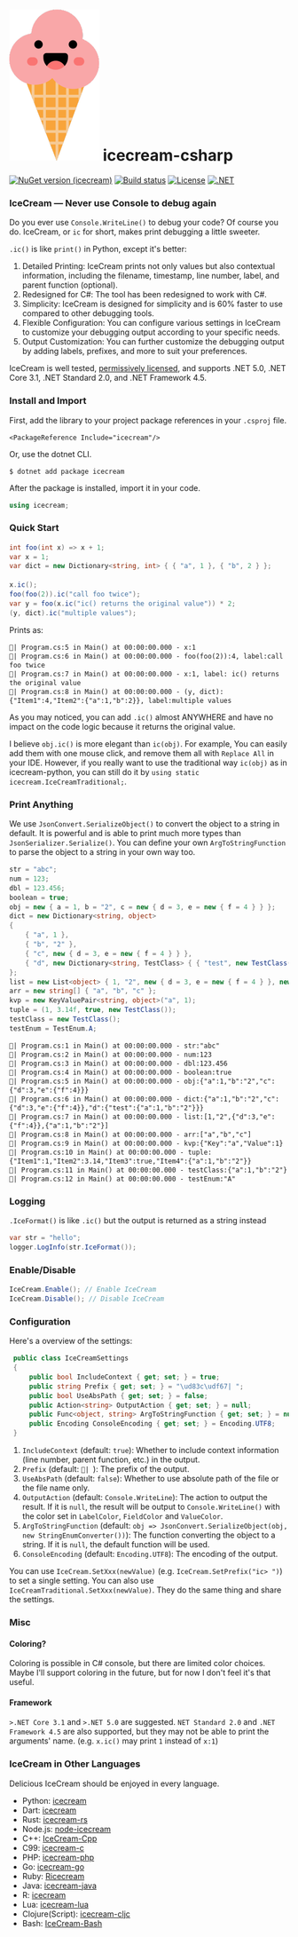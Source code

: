 # ![Logo](https://raw.githubusercontent.com/WAcry/icecream-csharp/main/logo.png) icecream-csharp

[![NuGet version (icecream)](https://img.shields.io/nuget/v/icecream.svg?style=flat-square)](https://www.nuget.org/packages/icecream)
[![Build status](https://github.com/WAcry/icecream-csharp/actions/workflows/ci.yml/badge.svg)](https://github.com/WAcry/icecream-csharp/actions/workflows/build-and-test.yml)
[![License](https://img.shields.io/badge/license-MIT-green)](https://github.com/WAcry/icecream-csharp/blob/master/LICENSE)
[![.NET](https://img.shields.io/badge/sdk.version-.NET%3E5.0%20%7C%20.NET%20Core%203.1%20%7C%20.NET%20Standard%202.0%20%7C%20.NET%20Framework%204.5-blue)](https://dotnet.microsoft.com/en-us/)

### IceCream — Never use Console to debug again

Do you ever use `Console.WriteLine()` to debug your code? Of course you
do. IceCream, or `ic` for short, makes print debugging a little sweeter.

`.ic()` is like `print()` in Python, except it's better:

1. Detailed Printing: IceCream prints not only values but also contextual information, including the filename,
   timestamp, line number, label, and parent function (optional).
2. Redesigned for C#: The tool has been redesigned to work with C#.
3. Simplicity: IceCream is designed for simplicity and is 60% faster to use compared to other debugging tools.
4. Flexible Configuration: You can configure various settings in IceCream to customize your debugging output according
   to your specific needs.
5. Output Customization: You can further customize the debugging output by adding labels, prefixes, and more to suit
   your preferences.

IceCream is well tested, [permissively licensed](LICENSE), and
supports .NET 5.0, .NET Core 3.1, .NET Standard 2.0, and .NET Framework 4.5.

### Install and Import

First, add the library to your project package references in your `.csproj` file.

```
<PackageReference Include="icecream"/>
```

Or, use the dotnet CLI.

```
$ dotnet add package icecream
```

After the package is installed, import it in your code.

```csharp
using icecream;
```

### Quick Start

```csharp
int foo(int x) => x + 1;
var x = 1;
var dict = new Dictionary<string, int> { { "a", 1 }, { "b", 2 } };

x.ic();
foo(foo(2)).ic("call foo twice");
var y = foo(x.ic("ic() returns the original value")) * 2;
(y, dict).ic("multiple values");
```

Prints as:

```
🍧| Program.cs:5 in Main() at 00:00:00.000 - x:1
🍧| Program.cs:6 in Main() at 00:00:00.000 - foo(foo(2)):4, label:call foo twice
🍧| Program.cs:7 in Main() at 00:00:00.000 - x:1, label: ic() returns the original value
🍧| Program.cs:8 in Main() at 00:00:00.000 - (y, dict):{"Item1":4,"Item2":{"a":1,"b":2}}, label:multiple values
```

As you may noticed, you can add `.ic()` almost ANYWHERE and have no impact on the code logic because it returns the original
value.

I believe `obj.ic()` is more elegant than `ic(obj)`. For example, You can easily add them with one mouse click, 
and remove them all with `Replace All` in your IDE. However, if you really want to use the traditional way `ic(obj)` as 
in icecream-python, you can still do it by `using static icecream.IceCreamTraditional;`.

### Print Anything

We use `JsonConvert.SerializeObject()` to convert the object to a string in default. It is
powerful and is able to print
much more types than `JsonSerializer.Serialize()`. You can define your own `ArgToStringFunction` to parse the object to
a string in your own way too.

```csharp
str = "abc";
num = 123;
dbl = 123.456;
boolean = true;
obj = new { a = 1, b = "2", c = new { d = 3, e = new { f = 4 } } };
dict = new Dictionary<string, object>
{
    { "a", 1 },
    { "b", "2" },
    { "c", new { d = 3, e = new { f = 4 } } },
    { "d", new Dictionary<string, TestClass> { { "test", new TestClass() } } }
};
list = new List<object> { 1, "2", new { d = 3, e = new { f = 4 } }, new TestClass() };
arr = new string[] { "a", "b", "c" };
kvp = new KeyValuePair<string, object>("a", 1);
tuple = (1, 3.14f, true, new TestClass());
testClass = new TestClass();
testEnum = TestEnum.A;
```

```
🍧| Program.cs:1 in Main() at 00:00:00.000 - str:"abc"
🍧| Program.cs:2 in Main() at 00:00:00.000 - num:123
🍧| Program.cs:3 in Main() at 00:00:00.000 - dbl:123.456
🍧| Program.cs:4 in Main() at 00:00:00.000 - boolean:true
🍧| Program.cs:5 in Main() at 00:00:00.000 - obj:{"a":1,"b":"2","c":{"d":3,"e":{"f":4}}}
🍧| Program.cs:6 in Main() at 00:00:00.000 - dict:{"a":1,"b":"2","c":{"d":3,"e":{"f":4}},"d":{"test":{"a":1,"b":"2"}}}
🍧| Program.cs:7 in Main() at 00:00:00.000 - list:[1,"2",{"d":3,"e":{"f":4}},{"a":1,"b":"2"}]
🍧| Program.cs:8 in Main() at 00:00:00.000 - arr:["a","b","c"]
🍧| Program.cs:9 in Main() at 00:00:00.000 - kvp:{"Key":"a","Value":1}
🍧| Program.cs:10 in Main() at 00:00:00.000 - tuple:{"Item1":1,"Item2":3.14,"Item3":true,"Item4":{"a":1,"b":"2"}}
🍧| Program.cs:11 in Main() at 00:00:00.000 - testClass:{"a":1,"b":"2"}
🍧| Program.cs:12 in Main() at 00:00:00.000 - testEnum:"A"
```

### Logging

`.IceFormat()` is like `.ic()` but the output is returned as a string instead

```csharp
var str = "hello";
logger.LogInfo(str.IceFormat());
```

### Enable/Disable

```csharp
IceCream.Enable(); // Enable IceCream
IceCream.Disable(); // Disable IceCream
```

### Configuration

Here's a overview of the settings:

```csharp
 public class IceCreamSettings
 {
     public bool IncludeContext { get; set; } = true;
     public string Prefix { get; set; } = "\ud83c\udf67| ";
     public bool UseAbsPath { get; set; } = false;
     public Action<string> OutputAction { get; set; } = null;
     public Func<object, string> ArgToStringFunction { get; set; } = null;
     public Encoding ConsoleEncoding { get; set; } = Encoding.UTF8;
 }
 ```

1. `IncludeContext` (default: `true`): Whether to include context information (line number, parent function, etc.) in
   the output.
2. `Prefix` (default: `🍧| `): The prefix of the output.
3. `UseAbsPath` (default: `false`): Whether to use absolute path of the file or the file name only.
4. `OutputAction` (default: `Console.WriteLine`): The action to output the result. If it is `null`, the result will be output to
   `Console.WriteLine()` with the color set in `LabelColor`, `FieldColor` and `ValueColor`.
5. `ArgToStringFunction` (default: `obj => JsonConvert.SerializeObject(obj, new StringEnumConverter())`): The function
   converting the object to a string. If it is `null`, the default function will be used.
6. `ConsoleEncoding` (default: `Encoding.UTF8`): The encoding of the output.

You can use `IceCream.SetXxx(newValue)` (e.g. `IceCream.SetPrefix("ic> ")`) to set a single setting.
You can also use `IceCreamTraditional.SetXxx(newValue)`. They do the same thing and share the settings.

### Misc

#### Coloring?

Coloring is possible in C# console, but there are limited color choices. Maybe I'll support coloring in the future, but
for now I don't feel it's that useful.

#### Framework

`>.NET Core 3.1` and `>.NET 5.0` are suggested. `NET Standard 2.0` and `.NET Framework 4.5` are also supported, 
but they may not be able to print the arguments' name. (e.g. `x.ic()` may print `1` instead of `x:1`)

### IceCream in Other Languages

Delicious IceCream should be enjoyed in every language.

- Python: [icecream](https://github.com/gruns/icecream)
- Dart: [icecream](https://github.com/HallerPatrick/icecream)
- Rust: [icecream-rs](https://github.com/ericchang00/icecream-rs)
- Node.js: [node-icecream](https://github.com/jmerle/node-icecream)
- C++: [IceCream-Cpp](https://github.com/renatoGarcia/icecream-cpp)
- C99: [icecream-c](https://github.com/chunqian/icecream-c)
- PHP: [icecream-php](https://github.com/ntzm/icecream-php)
- Go: [icecream-go](https://github.com/WAY29/icecream-go)
- Ruby: [Ricecream](https://github.com/nodai2hITC/ricecream)
- Java: [icecream-java](https://github.com/Akshay-Thakare/icecream-java)
- R: [icecream](https://github.com/lewinfox/icecream)
- Lua: [icecream-lua](https://github.com/wlingze/icecream-lua)
- Clojure(Script): [icecream-cljc](https://github.com/Eigenbahn/icecream-cljc)
- Bash: [IceCream-Bash](https://github.com/jtplaarj/IceCream-Bash)
